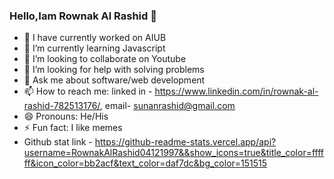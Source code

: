 ### Hello,Iam Rownak Al Rashid 👋

- 🔭 I have currently worked on AIUB
- 🌱 I’m currently learning Javascript
- 👯 I’m looking to collaborate on Youtube
- 🤔 I’m looking for help with solving problems
- 💬 Ask me about software/web development
- 📫 How to reach me: linked in - https://www.linkedin.com/in/rownak-al-rashid-782513176/, email-  sunanrashid@gmail.com
- 😄 Pronouns: He/His
- ⚡ Fun fact: I like memes
- Github stat link - https://github-readme-stats.vercel.app/api?username=RownakAlRashid04121997&&show_icons=true&title_color=ffffff&icon_color=bb2acf&text_color=daf7dc&bg_color=151515

